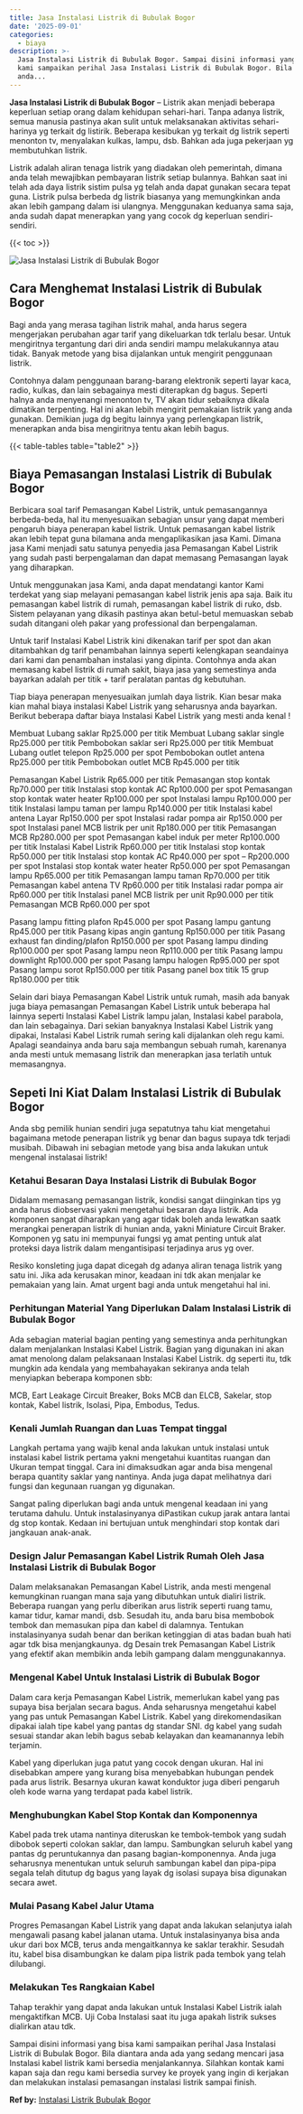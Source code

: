 ```yaml
---
title: Jasa Instalasi Listrik di Bubulak Bogor
date: '2025-09-01'
categories:
  - biaya
description: >-
  Jasa Instalasi Listrik di Bubulak Bogor. Sampai disini informasi yang bisa
  kami sampaikan perihal Jasa Instalasi Listrik di Bubulak Bogor. Bila diantara
  anda...
---
```


**Jasa Instalasi Listrik di Bubulak Bogor** – Listrik akan menjadi beberapa keperluan setiap orang dalam kehidupan sehari-hari. Tanpa adanya listrik, semua manusia pastinya akan sulit untuk melaksanakan aktivitas sehari-harinya yg terkait dg listirik. Beberapa kesibukan yg terkait dg listrik seperti menonton tv, menyalakan kulkas, lampu, dsb. Bahkan ada juga pekerjaan yg membutuhkan listrik.

Listrik adalah aliran tenaga listrik yang diadakan oleh pemerintah, dimana anda telah mewajibkan pembayaran listrik setiap bulannya. Bahkan saat ini telah ada daya listrik sistim pulsa yg telah anda dapat gunakan secara tepat guna. Listrik pulsa berbeda dg listrik biasanya yang memungkinkan anda akan lebih gampang dalam isi ulangnya. Menggunakan keduanya sama saja, anda sudah dapat menerapkan yang yang cocok dg keperluan sendiri-sendiri.

{{< toc >}}

![Jasa Instalasi Listrik di Bubulak Bogor](/images/instalasi-listrik-murah16.png)

## Cara Menghemat Instalasi Listrik di Bubulak Bogor

Bagi anda yang merasa tagihan listrik mahal, anda harus segera mengerjakan perubahan agar tarif yang dikeluarkan tdk terlalu besar. Untuk mengiritnya tergantung dari diri anda sendiri mampu melakukannya atau tidak. Banyak metode yang bisa dijalankan untuk mengirit penggunaan listrik.

Contohnya dalam penggunaan barang-barang elektronik seperti layar kaca, radio, kulkas, dan lain sebagainya mesti diterapkan dg bagus. Seperti halnya anda menyenangi menonton tv, TV akan tidur sebaiknya dikala dimatikan terpenting. Hal ini akan lebih mengirit pemakaian listrik yang anda gunakan. Demikian juga dg begitu lainnya yang perlengkapan listrik, menerapkan anda bisa mengiritnya tentu akan lebih bagus.

{{< table-tables table="table2" >}}

## Biaya Pemasangan Instalasi Listrik di Bubulak Bogor

Berbicara soal tarif Pemasangan Kabel Listrik, untuk pemasangannya berbeda-beda, hal itu menyesuaikan sebagian unsur yang dapat memberi pengaruh biaya penerapan kabel listrik. Untuk pemasangan kabel listrik akan lebih tepat guna bilamana anda mengaplikasikan jasa Kami. Dimana jasa Kami menjadi satu satunya penyedia jasa Pemasangan Kabel Listrik yang sudah pasti berpengalaman dan dapat memasang Pemasangan layak yang diharapkan.

Untuk menggunakan jasa Kami, anda dapat mendatangi kantor Kami terdekat yang siap melayani pemasangan kabel listrik jenis apa saja. Baik itu pemasangan kabel listrik di rumah, pemasangan kabel listrik di ruko, dsb. Sistem pelayanan yang dikasih pastinya akan betul-betul memuaskan sebab sudah ditangani oleh pakar yang professional dan berpengalaman.

Untuk tarif Instalasi Kabel Listrik kini dikenakan tarif per spot dan akan ditambahkan dg tarif penambahan lainnya seperti kelengkapan seandainya dari kami dan penambahan instalasi yang dipinta. Contohnya anda akan memasang kabel listrik di rumah sakit, biaya jasa yang semestinya anda bayarkan adalah per titik + tarif peralatan pantas dg kebutuhan.

Tiap biaya penerapan menyesuaikan jumlah daya listrik. Kian besar maka kian mahal biaya instalasi Kabel Listrik yang seharusnya anda bayarkan. Berikut beberapa daftar biaya Instalasi Kabel Listrik yang mesti anda kenal !

Membuat Lubang saklar Rp25.000 per titik Membuat Lubang saklar single Rp25.000 per titik Pembobokan saklar seri Rp25.000 per titik Membuat Lubang outlet telepon Rp25.000 per spot Pembobokan outlet antena Rp25.000 per titik Pembobokan outlet MCB Rp45.000 per titik

Pemasangan Kabel Listrik Rp65.000 per titik Pemasangan stop kontak Rp70.000 per titik Instalasi stop kontak AC Rp100.000 per spot Pemasangan stop kontak water heater Rp100.000 per spot Instalasi lampu Rp100.000 per titik Instalasi lampu taman per lampu Rp140.000 per titik Instalasi kabel antena Layar Rp150.000 per spot Instalasi radar pompa air Rp150.000 per spot Instalasi panel MCB listrik per unit Rp180.000 per titik Pemasangan MCB Rp280.000 per spot Pemasangan kabel induk per meter Rp100.000 per titik Instalasi Kabel Listrik Rp60.000 per titik Instalasi stop kontak Rp50.000 per titik Instalasi stop kontak AC Rp40.000 per spot – Rp200.000 per spot Instalasi stop kontak water heater Rp50.000 per spot Pemasangan lampu Rp65.000 per titik Pemasangan lampu taman Rp70.000 per titik Pemasangan kabel antena TV Rp60.000 per titik Instalasi radar pompa air Rp60.000 per titik Instalasi panel MCB listrik per unit Rp90.000 per titik Pemasangan MCB Rp60.000 per spot

Pasang lampu fitting plafon Rp45.000 per spot Pasang lampu gantung Rp45.000 per titik Pasang kipas angin gantung Rp150.000 per titik Pasang exhaust fan dinding/plafon Rp150.000 per spot Pasang lampu dinding Rp100.000 per spot Pasang lampu neon Rp110.000 per titik Pasang lampu downlight Rp100.000 per spot Pasang lampu halogen Rp95.000 per spot Pasang lampu sorot Rp150.000 per titik Pasang panel box titik 15 grup Rp180.000 per titik

Selain dari biaya Pemasangan Kabel Listrik untuk rumah, masih ada banyak juga biaya pemasangan Pemasangan Kabel Listrik untuk beberapa hal lainnya seperti Instalasi Kabel Listrik lampu jalan, Instalasi kabel parabola, dan lain sebagainya. Dari sekian banyaknya Instalasi Kabel Listrik yang dipakai, Instalasi Kabel Listrik rumah sering kali dijalankan oleh regu kami. Apalagi seandainya anda baru saja membangun sebuah rumah, karenanya anda mesti untuk memasang listrik dan menerapkan jasa terlatih untuk memasangnya.

## Sepeti Ini Kiat Dalam Instalasi Listrik di Bubulak Bogor


Anda sbg pemilik hunian sendiri juga sepatutnya tahu kiat mengetahui bagaimana metode penerapan listrik yg benar dan bagus supaya tdk terjadi musibah. Dibawah ini sebagian metode yang bisa anda lakukan untuk mengenal instalasai listrik!

### Ketahui Besaran Daya Instalasi Listrik di Bubulak Bogor

Didalam memasang pemasangan listrik, kondisi sangat diinginkan tips yg anda harus diobservasi yakni mengetahui besaran daya listrik. Ada komponen sangat diharapkan yang agar tidak boleh anda lewatkan saatk merangkai penerapan listrik di hunian anda, yakni Miniature Circuit Braker. Komponen yg satu ini mempunyai fungsi yg amat penting untuk alat proteksi daya listrik dalam mengantisipasi terjadinya arus yg over.

Resiko konsleting juga dapat dicegah dg adanya aliran tenaga listrik yang satu ini. Jika ada kerusakan minor, keadaan ini tdk akan menjalar ke pemakaian yang lain. Amat urgent bagi anda untuk mengetahui hal ini.

### Perhitungan Material Yang Diperlukan Dalam Instalasi Listrik di Bubulak Bogor

Ada sebagian material bagian penting yang semestinya anda perhitungkan dalam menjalankan Instalasi Kabel Listrik. Bagian yang digunakan ini akan amat menolong dalam pelaksanaan Instalasi Kabel Listrik. dg seperti itu, tdk mungkin ada kendala yang membahayakan sekiranya anda telah menyiapkan beberapa komponen sbb:

MCB, Eart Leakage Circuit Breaker, Boks MCB dan ELCB, Sakelar, stop kontak, Kabel listrik, Isolasi, Pipa, Embodus, Tedus.

### Kenali Jumlah Ruangan dan Luas Tempat tinggal

Langkah pertama yang wajib kenal anda lakukan untuk instalasi untuk instalasi kabel listrik pertama yakni mengetahui kuantitas ruangan dan Ukuran tempat tinggal. Cara ini dimaksudkan agar anda bisa mengenal berapa quantity saklar yang nantinya. Anda juga dapat melihatnya dari fungsi dan kegunaan ruangan yg digunakan.

Sangat paling diperlukan bagi anda untuk mengenal keadaan ini yang terutama dahulu. Untuk instalasinyanya diPastikan cukup jarak antara lantai dg stop kontak. Kedaan ini bertujuan untuk menghindari stop kontak dari jangkauan anak-anak.

### Design Jalur Pemasangan Kabel Listrik Rumah Oleh Jasa Instalasi Listrik di Bubulak Bogor

Dalam melaksanakan Pemasangan Kabel Listrik, anda mesti mengenal kemungkinan ruangan mana saja yang dibutuhkan untuk dialiri listrik. Beberapa ruangan yang perlu diberikan arus listrik seperti ruang tamu, kamar tidur, kamar mandi, dsb. Sesudah itu, anda baru bisa membobok tembok dan memasukan pipa dan kabel di dalamnya. Tentukan instalasinyanya sudah benar dan berikan ketinggian di atas badan buah hati agar tdk bisa menjangkaunya. dg Desain trek Pemasangan Kabel Listrik yang efektif akan membikin anda lebih gampang dalam menggunakannya.

### Mengenal Kabel Untuk Instalasi Listrik di Bubulak Bogor

Dalam cara kerja Pemasangan Kabel Listrik, memerlukan kabel yang pas supaya bisa berjalan secara bagus. Anda seharusnya mengetahui kabel yang pas untuk Pemasangan Kabel Listrik. Kabel yang direkomendasikan dipakai ialah tipe kabel yang pantas dg standar SNI. dg kabel yang sudah sesuai standar akan lebih bagus sebab kelayakan dan keamanannya lebih terjamin.

Kabel yang diperlukan juga patut yang cocok dengan ukuran. Hal ini disebabkan ampere yang kurang bisa menyebabkan hubungan pendek pada arus listrik. Besarnya ukuran kawat konduktor juga diberi pengaruh oleh kode warna yang terdapat pada kabel listrik.

### Menghubungkan Kabel Stop Kontak dan Komponennya

Kabel pada trek utama nantinya diteruskan ke tembok-tembok yang sudah dibobok seperti colokan saklar, dan lampu. Sambungkan seluruh kabel yang pantas dg peruntukannya dan pasang bagian-komponennya. Anda juga seharusnya menentukan untuk seluruh sambungan kabel dan pipa-pipa segala telah ditutup dg bagus yang layak dg isolasi supaya bisa digunakan secara awet.

### Mulai Pasang Kabel Jalur Utama

Progres Pemasangan Kabel Listrik yang dapat anda lakukan selanjutya ialah mengawali pasang kabel jalanan utama. Untuk instalasinyanya bisa anda ukur dari box MCB, terus anda mengaitkannya ke saklar terakhir. Sesudah itu, kabel bisa disambungkan ke dalam pipa listrik pada tembok yang telah dilubangi.

### Melakukan Tes Rangkaian Kabel

Tahap terakhir yang dapat anda lakukan untuk Instalasi Kabel Listrik ialah mengaktifkan MCB. Uji Coba Instalasi saat itu juga apakah listrik sukses dialirkan atau tdk.

Sampai disini informasi yang bisa kami sampaikan perihal Jasa Instalasi Listrik di Bubulak Bogor. Bila diantara anda ada yang sedang mencari jasa Instalasi kabel listrik kami bersedia menjalankannya. Silahkan kontak kami kapan saja dan regu kami bersedia survey ke proyek yang ingin di kerjakan dan melakukan instalasi pemasangan instalasi listrik sampai finish.

**Ref by:** [Instalasi Listrik Bubulak Bogor](https://id.wikipedia.org/wiki/Instalasi)
